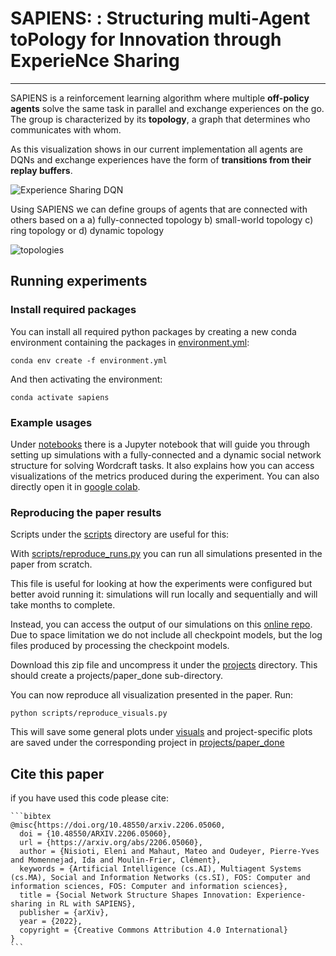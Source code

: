 # SAPIENS: : Structuring multi-Agent toPology for Innovation through ExperieNce Sharing

------

SAPIENS is a reinforcement learning algorithm where multiple **off-policy agents** solve the same task in parallel and exchange experiences on the go. The group is characterized by its **topology**, a graph that determines who communicates with whom.

As this visualization shows in our current implementation all agents are DQNs and exchange experiences have the form of **transitions from their replay buffers**.

![Experience Sharing DQN](https://firebasestorage.googleapis.com/v0/b/firescript-577a2.appspot.com/o/imgs%2Fapp%2Feleni%2FVJlf5jueXb.png?alt=media&token=56a4f560-23bb-4098-b65c-1303ddbb8dc0)

Using SAPIENS we can define groups of agents that are connected with others based on a a) fully-connected topology b) small-world topology c) ring topology or d) dynamic topology



![topologies](https://firebasestorage.googleapis.com/v0/b/firescript-577a2.appspot.com/o/imgs%2Fapp%2Feleni%2FUn1BHk2PmM.png?alt=media&token=dd0b0588-945a-4873-9af7-605e2055d567)



## Running experiments

### Install required packages

You can install all required python packages by creating a new conda environment containing the packages in [environment.yml](environment.yml):

`conda env create -f environment.yml`

And then activating the environment:

`conda activate sapiens`

### Example usages

Under [notebooks](notebooks) there is a Jupyter notebook that will guide you through setting up simulations with a fully-connected and a dynamic social network structure for solving Wordcraft tasks. It also explains how you can access visualizations of the metrics produced during the experiment. You can also directly open it in [google colab](https://colab.research.google.com/drive/1_iwb0rkBgDUzWOcuP96BpOLdw0QuLd0c?usp=sharing).

### Reproducing the paper results

Scripts under the [scripts](scripts) directory are useful for this:

With [scripts/reproduce_runs.py](scripts/reproduce_runs.py) you can run all simulations presented in the paper from scratch.

This file is useful for looking at how the experiments were configured but better avoid running it: simulations will run locally and sequentially and will take months to complete.

Instead, you can access the output of our simulations on this [online repo](). Due to space limitation we do not include all checkpoint models, but the log files produced by processing the checkpoint models.

Download this zip file and uncompress it under the [projects](projects) directory. This should create a projects/paper_done sub-directory.

You can now reproduce all visualization presented in the paper. Run:

`python scripts/reproduce_visuals.py`

This will save some general plots under [visuals](visuals) and project-specific plots are saved under the corresponding project in [projects/paper_done]([projects/paper_done])

## Cite this paper

if you have used this code please cite:

````
```bibtex
@misc{https://doi.org/10.48550/arxiv.2206.05060,
  doi = {10.48550/ARXIV.2206.05060},  
  url = {https://arxiv.org/abs/2206.05060},  
  author = {Nisioti, Eleni and Mahaut, Mateo and Oudeyer, Pierre-Yves and Momennejad, Ida and Moulin-Frier, Clément},  
  keywords = {Artificial Intelligence (cs.AI), Multiagent Systems (cs.MA), Social and Information Networks (cs.SI), FOS: Computer and information sciences, FOS: Computer and information sciences},  
  title = {Social Network Structure Shapes Innovation: Experience-sharing in RL with SAPIENS},  
  publisher = {arXiv},  
  year = {2022},  
  copyright = {Creative Commons Attribution 4.0 International}
}
```
````









